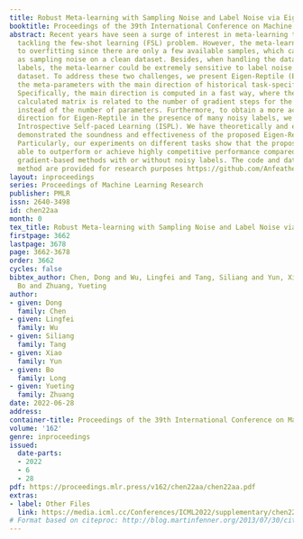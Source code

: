 ```yaml
---
title: Robust Meta-learning with Sampling Noise and Label Noise via Eigen-Reptile
booktitle: Proceedings of the 39th International Conference on Machine Learning
abstract: Recent years have seen a surge of interest in meta-learning techniques for
  tackling the few-shot learning (FSL) problem. However, the meta-learner is prone
  to overfitting since there are only a few available samples, which can be identified
  as sampling noise on a clean dataset. Besides, when handling the data with noisy
  labels, the meta-learner could be extremely sensitive to label noise on a corrupted
  dataset. To address these two challenges, we present Eigen-Reptile (ER) that updates
  the meta-parameters with the main direction of historical task-specific parameters.
  Specifically, the main direction is computed in a fast way, where the scale of the
  calculated matrix is related to the number of gradient steps for the specific task
  instead of the number of parameters. Furthermore, to obtain a more accurate main
  direction for Eigen-Reptile in the presence of many noisy labels, we further propose
  Introspective Self-paced Learning (ISPL). We have theoretically and experimentally
  demonstrated the soundness and effectiveness of the proposed Eigen-Reptile and ISPL.
  Particularly, our experiments on different tasks show that the proposed method is
  able to outperform or achieve highly competitive performance compared with other
  gradient-based methods with or without noisy labels. The code and data for the proposed
  method are provided for research purposes https://github.com/Anfeather/Eigen-Reptile.
layout: inproceedings
series: Proceedings of Machine Learning Research
publisher: PMLR
issn: 2640-3498
id: chen22aa
month: 0
tex_title: Robust Meta-learning with Sampling Noise and Label Noise via Eigen-Reptile
firstpage: 3662
lastpage: 3678
page: 3662-3678
order: 3662
cycles: false
bibtex_author: Chen, Dong and Wu, Lingfei and Tang, Siliang and Yun, Xiao and Long,
  Bo and Zhuang, Yueting
author:
- given: Dong
  family: Chen
- given: Lingfei
  family: Wu
- given: Siliang
  family: Tang
- given: Xiao
  family: Yun
- given: Bo
  family: Long
- given: Yueting
  family: Zhuang
date: 2022-06-28
address:
container-title: Proceedings of the 39th International Conference on Machine Learning
volume: '162'
genre: inproceedings
issued:
  date-parts:
  - 2022
  - 6
  - 28
pdf: https://proceedings.mlr.press/v162/chen22aa/chen22aa.pdf
extras:
- label: Other Files
  link: https://media.icml.cc/Conferences/ICML2022/supplementary/chen22aa-supp.zip
# Format based on citeproc: http://blog.martinfenner.org/2013/07/30/citeproc-yaml-for-bibliographies/
---
```


